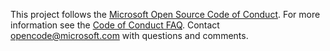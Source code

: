 This project follows the [Microsoft Open Source Code of Conduct][CoC]. For more information see the 
[Code of Conduct FAQ][CoCfaq]. Contact [opencode@microsoft.com][CoCmail] with questions and comments.

[guidelines]: http://azure.github.io/guidelines/
[CoC]: https://opensource.microsoft.com/codeofconduct/
[CoCfaq]: https://opensource.microsoft.com/codeofconduct/faq/
[CoCmail]: mailto:opencode@microsoft.com
